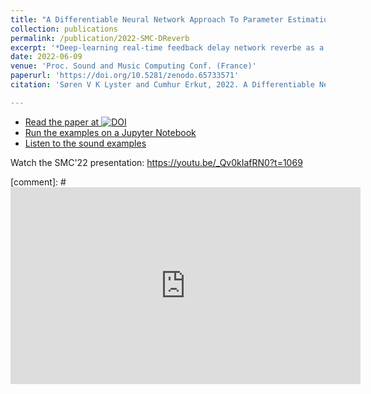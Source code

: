 ```yaml
---
title: "A Differentiable Neural Network Approach To Parameter Estimation Of Reverberation"
collection: publications
permalink: /publication/2022-SMC-DReverb
excerpt: '*Deep-learning real-time feedback delay network reverbe as a VST3 using JUCE with CI/CD ...*'
date: 2022-06-09
venue: 'Proc. Sound and Music Computing Conf. (France)'
paperurl: 'https://doi.org/10.5281/zenodo.65733571'
citation: 'Søren V K Lyster and Cumhur Erkut, 2022. A Differentiable Neural Network Approach To Parameter Estimation Of Reverberation. In Proc. Sound and Music Computing Conf., p. 354-360, doi:10.5281/zenodo.65733571'

---
```


- [Read the paper at ![DOI](https://zenodo.org/badge/DOI/10.5281/zenodo.6573357.svg)](https://doi.org/10.5281/zenodo.6573357)
- [Run the examples on a Jupyter Notebook](https://github.com/VoggLyster/ReverberatorEstimator/tree/SMC)
- [Listen to the sound examples](https://vogglyster.github.io/ReverberatorEstimator/)

Watch the SMC'22 presentation: https://youtu.be/_Qv0kIafRN0?t=1069

[comment]: # <iframe width="560" height="315" src="https://www.youtube-nocookie.com/embed/cS3mii1rJMY" title="YouTube video player" frameborder="0" allow="accelerometer; autoplay; clipboard-write; encrypted-media; gyroscope; picture-in-picture" allowfullscreen></iframe>
